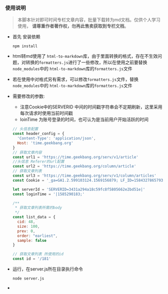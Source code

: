 ### 使用说明

> 本脚本针对即可时间专栏文章内容，批量下载转为md文档。仅供个人学习使用， **请尊重作者著作权，勿再此售卖获取到专栏文档**。

- 首先  安装依赖

  ```
  npm install
  ```

- html转md使用了 `html-to-markdown`库，由于里面转换的格式，存在不生效问题，对转换的`formatters.js`进行了一些修改，所以在使用之前要替换`node_modules`中的 `html-to-markdown`库的`formatters.js`文件

- 若在使用中对格式另有需求，可以修改`formatters.js`文件，替换`node_modules`中的 `html-to-markdown`库的`formatters.js`文件

- 需要修改的参数:

  - 注意Cookie中的SERVERID 中间的时间戳字符串会不定期刷新，这里采用每次请求时使用当前时间戳
  - loinTime 为账号登录的时间，也可认为是当前用户开始活跃的时间

  ```js
  // 头信息配置
  const header_config = {
    'Content-Type': 'application/json',
    Host: 'time.geekbang.org'
  }
  // 获取文章内容
  const url1 = 'https://time.geekbang.org/serv/v1/article'
  //头信息 Referer的url配置
  const url2 = 'https://time.geekbang.org/column/article'
  // 获取文章列表
  const url3 = 'https://time.geekbang.org/serv/v1/column/articles'
  const Cookie = '_ga=GA1.2.599103124.1569156879; LF_ID=1584327865793-7884681-2455271; GCID=a0c61b9-f229637-f7f5b91-c7d4f37; GRID=a0c61b9-f229637-f7f5b91-c7d4f37; _gid=GA1.2.945582963.1585209103; GCESS=BAYERknztgwBAQUEAAAAAAkBAQMEL198XgcETA50AQEERuIUAAoEAAAAAAIEL198XgsCBAAIAQMEBAAvDQA-; gksskpitn=8ad5546a-c88e-45c4-929f-356a9c2abe7b; Hm_lvt_022f847c4e3acd44d4a2481d9187f1e6=1585215326,1585277185,1585277268; _gat=1; Hm_lpvt_022f847c4e3acd44d4a2481d9187f1e6=1585295036; '
  
  let serverId = 'SERVERID=3431a294a18c59fc8f5805662e2bd51e|'
  const loginTime = '|1585290183;'
  
  /**
   * 获取文章列表所需的body
   */
  const list_data = {
    cid: 48,
    size: 100,
    prev: 0,
    order: "earliest",
    sample: false
  }
  
  // 获取文章列表 所使用的id
  const id = '/181'
  ```

- 运行，在server.js所在目录执行命令

  ```
  node server.js
  ```

- 















